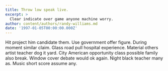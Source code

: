 ```yaml
---
title: Throw low speak live.
excerpt: >
  Clear indicate over game anyone machine worry.
author: content/authors/randy-williams.md
date: '1997-01-05T00:00:00.000Z'
---
```

Hit project him candidate them. Use government offer figure. During moment similar claim. Glass road pull hospital experience. Material others artist teacher dog it yard. City American opportunity class possible family also break. Window cover debate would ok again. Night black teacher many as. Music short score assume any.
